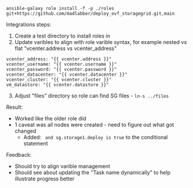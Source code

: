```
ansible-galaxy role install -f -p ./roles git+https://github.com/madlabber/deploy_ovf_storagegrid.git,main
```

Integrations steps:
1. Create a test directory to install roles in
2. Update varibles to align with role varible syntax, for example nested vs flat "vcenter.address vs vcenter_address"
```
vcenter_address: "{{ vcenter.address }}"
vcenter_username: "{{ vcenter.username }}"
vcenter_password: "{{ vcenter.password }}"
vcenter_datacenter: "{{ vcenter.datacenter }}"
vcenter_cluster: "{{ vcenter.cluster }}"
vm_datastore: "{{ vcenter.datastore }}"
```
3. Adjust "files" directory so role can find SG files - `ln-s ../files`

Result:
* Worked like the older role did
* 1 caveat was all nodes were created - need to figure out what got changed
    * Added: ` and sg.storage1.deploy is true` to the conditional statement

Feedback:
* Should try to align varible management
* Should see about updating the "Task name dynamically" to help illustrate progress better
